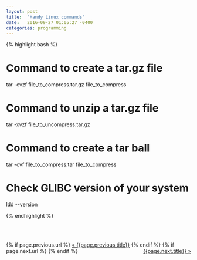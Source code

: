 ```yaml
---
layout: post
title:  "Handy Linux commands"
date:   2016-09-27 01:05:27 -0400
categories: programming
---
```


{% highlight bash %}
# Command to create a tar.gz file
tar -cvzf file_to_compress.tar.gz file_to_compress

# Command to unzip a tar.gz file
tar -xvzf file_to_uncompress.tar.gz

# Command to create a tar ball
tar -cvf file_to_compress.tar file_to_compress

# Check GLIBC version of your system
ldd --version

{% endhighlight %}

<br><br>
<div class="Previous-next">
  {% if page.previous.url %}
    <a class="previous" href="{{page.previous.url}}">&laquo; {{page.previous.title}}</a>
  {% endif %}
  {% if page.next.url %}
    <a class="next" style="float:right" href="{{page.next.url}}">{{page.next.title}} &raquo;</a>
  {% endif %}
</div>

